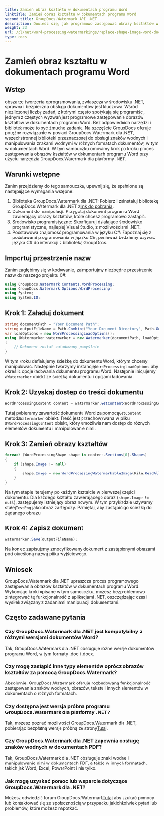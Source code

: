 ```yaml
---
title: Zamień obraz kształtu w dokumentach programu Word
linktitle: Zamień obraz kształtu w dokumentach programu Word
second_title: GroupDocs.Watermark API .NET
description: Dowiedz się, jak programowo zastępować obrazy kształtów w dokumentach programu Word przy użyciu programu GroupDocs.Watermark dla platformy .NET. Uprość zadania związane z manipulacją dokumentami bez wysiłku.
weight: 33
url: /pl/net/word-processing-watermarkings/replace-shape-image-word-docs/
type: docs
---
```

# Zamień obraz kształtu w dokumentach programu Word

## Wstęp
obszarze tworzenia oprogramowania, zwłaszcza w środowisku .NET, sprawna i bezpieczna obsługa dokumentów jest kluczowa. Wśród niezliczonej liczby zadań, z którymi często spotykają się programiści, jednym z częstych wyzwań jest programowe zastępowanie obrazów kształtów w dokumentach programu Word. Bez odpowiednich narzędzi i bibliotek może to być żmudne zadanie.
Na szczęście GroupDocs oferuje potężne rozwiązanie w postaci GroupDocs.Watermark dla .NET, wszechstronnej biblioteki przeznaczonej do obsługi znaków wodnych i manipulowania znakami wodnymi w różnych formatach dokumentów, w tym w dokumentach Word. W tym samouczku omówimy krok po kroku proces zastępowania obrazów kształtów w dokumentach programu Word przy użyciu narzędzia GroupDocs.Watermark dla platformy .NET.
## Warunki wstępne
Zanim przejdziemy do tego samouczka, upewnij się, że spełnione są następujące wymagania wstępne:
1.  Biblioteka GroupDocs.Watermark dla .NET: Pobierz i zainstaluj bibliotekę GroupDocs.Watermark dla .NET z[link do pobrania](https://releases.groupdocs.com/Watermark/net/).
2. Dokument do manipulacji: Przygotuj dokument programu Word zawierający obrazy kształtów, które chcesz programowo zastąpić.
3. Środowisko programistyczne: Skonfiguruj działające środowisko programistyczne, najlepiej Visual Studio, z możliwościami .NET.
4. Podstawowa znajomość programowania w języku C#: Zapoznaj się z podstawami programowania w języku C#, ponieważ będziemy używać języka C# do interakcji z biblioteką GroupDocs.
## Importuj przestrzenie nazw
Zanim zagłębimy się w kodowanie, zaimportujmy niezbędne przestrzenie nazw do naszego projektu C#:
```csharp
using GroupDocs.Watermark.Contents.WordProcessing;
using GroupDocs.Watermark.Options.WordProcessing;
using System;
using System.IO;
```
## Krok 1: Załaduj dokument
```csharp
string documentPath = "Your Document Path";
string outputFileName = Path.Combine("Your Document Directory", Path.GetFileName(documentPath));
var loadOptions = new WordProcessingLoadOptions();
using (Watermarker watermarker = new Watermarker(documentPath, loadOptions))
{
    // Dokument został załadowany pomyślnie
}
```
 W tym kroku definiujemy ścieżkę do dokumentu Word, którym chcemy manipulować. Następnie tworzymy instancję`WordProcessingLoadOptions` aby określić opcje ładowania dokumentu programu Word. Następnie inicjujemy a`Watermarker` obiekt ze ścieżką dokumentu i opcjami ładowania.
## Krok 2: Uzyskaj dostęp do treści dokumentu
```csharp
WordProcessingContent content = watermarker.GetContent<WordProcessingContent>();
```
 Tutaj pobieramy zawartość dokumentu Word za pomocą`GetContent` metoda`Watermarker` obiekt. Treść jest przechowywana w pliku a`WordProcessingContent` obiekt, który umożliwia nam dostęp do różnych elementów dokumentu i manipulowanie nimi.
## Krok 3: Zamień obrazy kształtów
```csharp
foreach (WordProcessingShape shape in content.Sections[0].Shapes)
{
    if (shape.Image != null)
    {
        shape.Image = new WordProcessingWatermarkableImage(File.ReadAllBytes(Constants.TestPng));
    }
}
```
Na tym etapie iterujemy po każdym kształcie w pierwszej części dokumentu. Dla każdego kształtu zawierającego obraz (`shape.Image != null`), zastępujemy istniejący obraz nowym. W tym przykładzie używamy stałej`TestPng` jako obraz zastępczy. Pamiętaj, aby zastąpić go ścieżką do żądanego obrazu.
## Krok 4: Zapisz dokument
```csharp
watermarker.Save(outputFileName);
```
Na koniec zapisujemy zmodyfikowany dokument z zastąpionymi obrazami pod określoną nazwą pliku wyjściowego.

## Wniosek
GroupDocs.Watermark dla .NET upraszcza proces programowego zastępowania obrazów kształtów w dokumentach programu Word. Wykonując kroki opisane w tym samouczku, możesz bezproblemowo zintegrować tę funkcjonalność z aplikacjami .NET, oszczędzając czas i wysiłek związany z zadaniami manipulacji dokumentami.
## Często zadawane pytania
### Czy GroupDocs.Watermark dla .NET jest kompatybilny z różnymi wersjami dokumentów Word?
Tak, GroupDocs.Watermark dla .NET obsługuje różne wersje dokumentów programu Word, w tym formaty .doc i .docx.
### Czy mogę zastąpić inne typy elementów oprócz obrazów kształtów za pomocą GroupDocs.Watermark?
Absolutnie. GroupDocs.Watermark oferuje rozbudowaną funkcjonalność zastępowania znaków wodnych, obrazów, tekstu i innych elementów w dokumentach o różnych formatach.
### Czy dostępna jest wersja próbna programu GroupDocs.Watermark dla platformy .NET?
 Tak, możesz poznać możliwości GroupDocs.Watermark dla .NET, pobierając bezpłatną wersję próbną ze strony[Tutaj](https://releases.groupdocs.com/).
### Czy GroupDocs.Watermark dla .NET zapewnia obsługę znaków wodnych w dokumentach PDF?
Tak, GroupDocs.Watermark dla .NET obsługuje znaki wodne i manipulowanie nimi w dokumentach PDF, a także w innych formatach, takich jak Word, Excel, PowerPoint i nie tylko.
### Jak mogę uzyskać pomoc lub wsparcie dotyczące GroupDocs.Watermark dla .NET?
 Możesz odwiedzić forum GroupDocs.Watermark[Tutaj](https://forum.groupdocs.com/c/watermark/19) aby szukać pomocy lub kontaktować się ze społecznością w przypadku jakichkolwiek pytań lub problemów, które możesz napotkać.